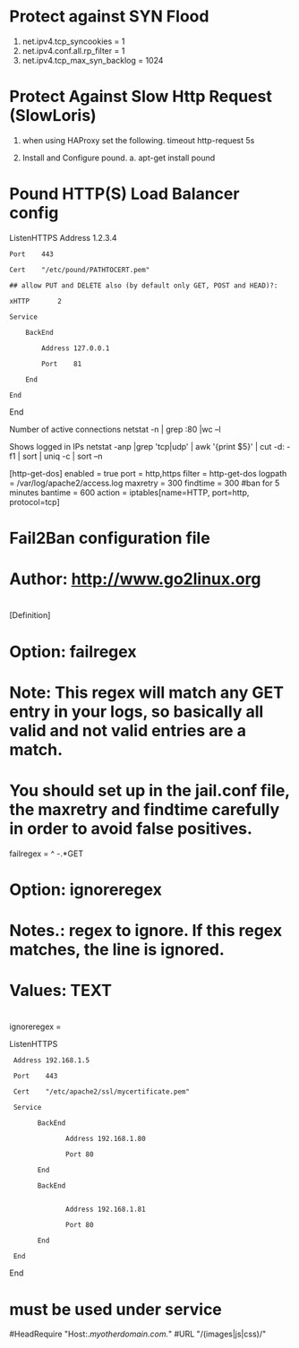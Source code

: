 Protect against SYN Flood
==========================
1. net.ipv4.tcp_syncookies = 1
2. net.ipv4.conf.all.rp_filter = 1
3. net.ipv4.tcp_max_syn_backlog = 1024 

Protect Against Slow Http Request (SlowLoris)
=============================================
1. when using HAProxy set the following.
timeout http-request 5s


1. Install and Configure pound.
	a. apt-get install pound
	
Pound HTTP(S) Load Balancer config
==================================
ListenHTTPS
Address 1.2.3.4

	Port	443

	Cert    "/etc/pound/PATHTOCERT.pem"

	## allow PUT and DELETE also (by default only GET, POST and HEAD)?:

	xHTTP		2

	Service

		BackEnd

			Address	127.0.0.1

			Port	81

		End

	End

End


Number of active connections
	netstat -n | grep :80 |wc –l

Shows logged in IPs
netstat -anp |grep 'tcp\|udp' | awk '{print $5}' | cut -d: -f1 | sort | uniq -c | sort –n



[http-get-dos]
enabled = true
port = http,https
filter = http-get-dos
logpath = /var/log/apache2/access.log
maxretry = 300
findtime = 300
#ban for 5 minutes
bantime = 600
action = iptables[name=HTTP, port=http, protocol=tcp]



# Fail2Ban configuration file
#
# Author: http://www.go2linux.org
#
[Definition]

# Option: failregex
# Note: This regex will match any GET entry in your logs, so basically all valid and not valid entries are a match.
# You should set up in the jail.conf file, the maxretry and findtime carefully in order to avoid false positives.

failregex = ^ -.*GET

# Option: ignoreregex
# Notes.: regex to ignore. If this regex matches, the line is ignored.
# Values: TEXT
#
ignoreregex =



ListenHTTPS

     Address 192.168.1.5

     Port    443

     Cert    "/etc/apache2/ssl/mycertificate.pem"

     Service

           BackEnd

                  Address 192.168.1.80

                  Port 80

           End

           BackEnd


                  Address 192.168.1.81

                  Port 80

           End

     End

End


must be used under service
==========================
#HeadRequire "Host:.*myotherdomain.com.*"
#URL "/(images|js|css)/"

